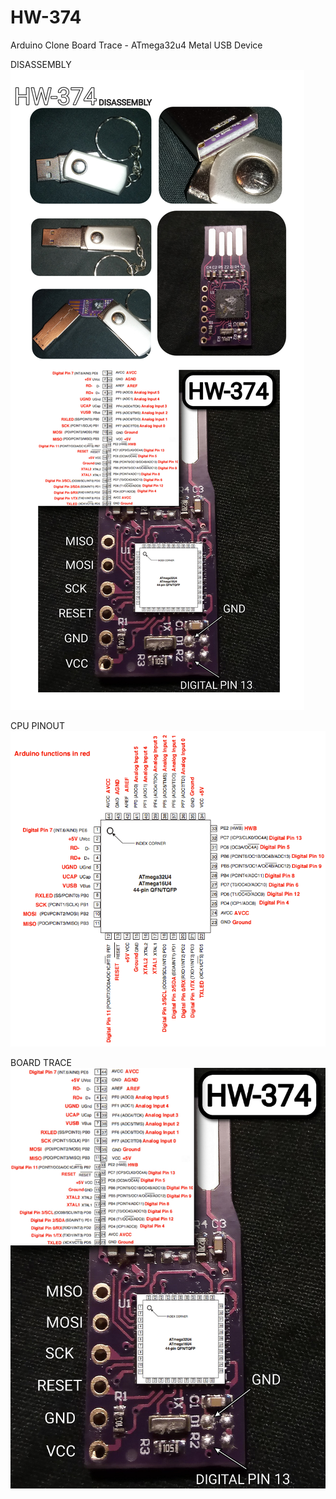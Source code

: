 # HW-374
Arduino Clone Board Trace - ATmega32u4 Metal USB Device

DISASSEMBLY     
![screen](IMG_20210514_020045.jpg)     

CPU PINOUT      
![screen](32U4PinMapping.png)     

BOARD TRACE       
![screen](IMG_20210514_013748.jpg)   



